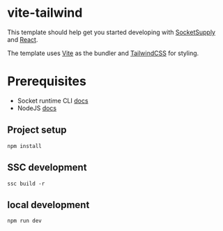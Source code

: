 # vite-tailwind

This template should help get you started developing with [SocketSupply](https://socketsupply.co) and [React](https://reactjs.org).

The template uses [Vite](https://vitejs.dev/) as the bundler and [TailwindCSS](https://tailwindcss.com/) for styling.

# Prerequisites

- Socket runtime CLI [docs](https://socketsupply.co/guides/#quick-start)
- NodeJS [docs](https://nodejs.org/en/)

## Project setup

```
npm install
```

## SSC development

```
ssc build -r
```

## local development

```
npm run dev
```
